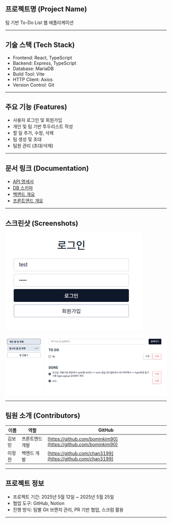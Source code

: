 ## 프로젝트명 (Project Name)

팀 기반 To-Do List 웹 애플리케이션

---

## 기술 스택 (Tech Stack)

- Frontend: React, TypeScript
- Backend: Express, TypeScript
- Database: MariaDB
- Build Tool: Vite
- HTTP Client: Axios
- Version Control: Git

---

## 주요 기능 (Features)

- 사용자 로그인 및 회원가입
- 개인 및 팀 기반 투두리스트 작성
- 할 일 추가, 수정, 삭제
- 팀 생성 및 초대
- 팀원 관리 (초대/삭제)

---

## 문서 링크 (Documentation)

- [API 명세서](./docs/api/api.md)
- [DB 스키마](./docs/schema.md)
- [백엔드 개요](./docs/Backend.md)
- [프론트엔드 개요](./docs/Frontend.md)

---

## 스크린샷 (Screenshots)


![투두리스트](./docs/img/login.png)

![투두리스트 화면](./docs/img/todos.png)


---

## 팀원 소개 (Contributors)

| 이름   | 역할            | GitHub                                                         |
| ------ | --------------- | -------------------------------------------------------------- |
| 김보민 | 프론트엔드 개발 | [https://github.com/bominkim90](https://github.com/bominkim90) |
| 이정찬 | 백엔드 개발     | [https://github.com/chan3199](https://github.com/chan3199)     |

---

## 프로젝트 정보

- 프로젝트 기간: 2025년 5월 12일 ~ 2025년 5월 25일
- 협업 도구: GitHub, Notion
- 진행 방식: 팀별 Git 브랜치 관리, PR 기반 협업, 스크럼 활용

---
